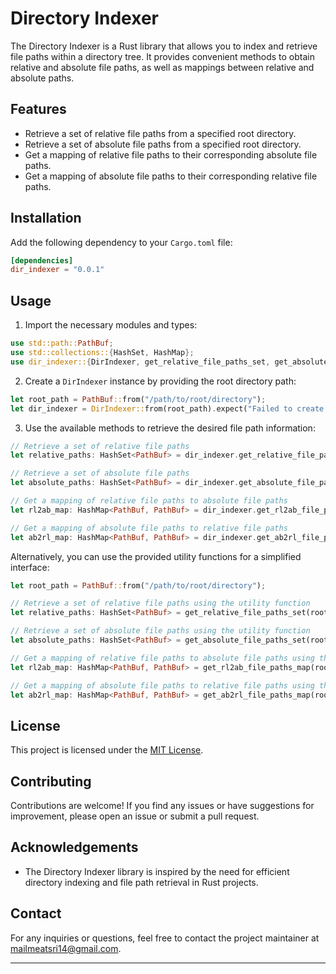 # Directory Indexer

The Directory Indexer is a Rust library that allows you to index and retrieve file paths within a directory tree. It provides convenient methods to obtain relative and absolute file paths, as well as mappings between relative and absolute paths.

## Features

- Retrieve a set of relative file paths from a specified root directory.
- Retrieve a set of absolute file paths from a specified root directory.
- Get a mapping of relative file paths to their corresponding absolute file paths.
- Get a mapping of absolute file paths to their corresponding relative file paths.

## Installation

Add the following dependency to your `Cargo.toml` file:

```toml
[dependencies]
dir_indexer = "0.0.1"
```

## Usage

1. Import the necessary modules and types:

```rust
use std::path::PathBuf;
use std::collections::{HashSet, HashMap};
use dir_indexer::{DirIndexer, get_relative_file_paths_set, get_absolute_file_paths_set, get_rl2ab_file_paths_map, get_ab2rl_file_paths_map};
```

2. Create a `DirIndexer` instance by providing the root directory path:

```rust
let root_path = PathBuf::from("/path/to/root/directory");
let dir_indexer = DirIndexer::from(root_path).expect("Failed to create DirIndexer");
```

3. Use the available methods to retrieve the desired file path information:

```rust
// Retrieve a set of relative file paths
let relative_paths: HashSet<PathBuf> = dir_indexer.get_relative_file_paths_set();

// Retrieve a set of absolute file paths
let absolute_paths: HashSet<PathBuf> = dir_indexer.get_absolute_file_paths_set();

// Get a mapping of relative file paths to absolute file paths
let rl2ab_map: HashMap<PathBuf, PathBuf> = dir_indexer.get_rl2ab_file_paths_map();

// Get a mapping of absolute file paths to relative file paths
let ab2rl_map: HashMap<PathBuf, PathBuf> = dir_indexer.get_ab2rl_file_paths_map();
```

Alternatively, you can use the provided utility functions for a simplified interface:

```rust
let root_path = PathBuf::from("/path/to/root/directory");

// Retrieve a set of relative file paths using the utility function
let relative_paths: HashSet<PathBuf> = get_relative_file_paths_set(root_path.clone());

// Retrieve a set of absolute file paths using the utility function
let absolute_paths: HashSet<PathBuf> = get_absolute_file_paths_set(root_path.clone());

// Get a mapping of relative file paths to absolute file paths using the utility function
let rl2ab_map: HashMap<PathBuf, PathBuf> = get_rl2ab_file_paths_map(root_path.clone());

// Get a mapping of absolute file paths to relative file paths using the utility function
let ab2rl_map: HashMap<PathBuf, PathBuf> = get_ab2rl_file_paths_map(root_path.clone());
```

## License

This project is licensed under the [MIT License](LICENSE).

## Contributing

Contributions are welcome! If you find any issues or have suggestions for improvement, please open an issue or submit a pull request.

## Acknowledgements

- The Directory Indexer library is inspired by the need for efficient directory indexing and file path retrieval in Rust projects.

## Contact

For any inquiries or questions, feel free to contact the project maintainer at [mailmeatsri14@gmail.com](mailto:mailmeatsri14@gmail.com).

---
